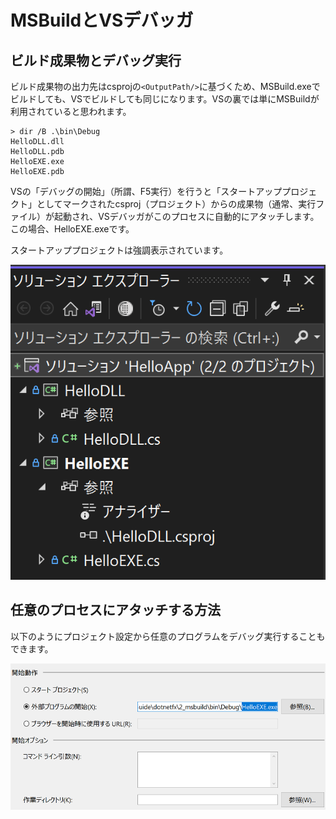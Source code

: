 # MSBuildとVSデバッガ

## ビルド成果物とデバッグ実行

ビルド成果物の出力先はcsprojの`<OutputPath/>`に基づくため、MSBuild.exeでビルドしても、VSでビルドしても同じになります。VSの裏では単にMSBuildが利用されていると思われます。

```dos
> dir /B .\bin\Debug
HelloDLL.dll
HelloDLL.pdb
HelloEXE.exe
HelloEXE.pdb
```

VSの「デバッグの開始」（所謂、F5実行）を行うと「スタートアッププロジェクト」としてマークされたcsproj（プロジェクト）からの成果物（通常、実行ファイル）が起動され、VSデバッガがこのプロセスに自動的にアタッチします。この場合、HelloEXE.exeです。

スタートアッププロジェクトは強調表示されています。

![スタートアッププロジェクト](../2_msbuild/img/sln.png)

## 任意のプロセスにアタッチする方法

以下のようにプロジェクト設定から任意のプログラムをデバッグ実行することもできます。

![a](./img/StartExternalProgram.png)
